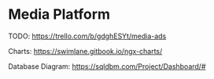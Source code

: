 # Media Platform

TODO: https://trello.com/b/gdghESYt/media-ads

Charts: https://swimlane.gitbook.io/ngx-charts/

Database Diagram: https://sqldbm.com/Project/Dashboard/#
